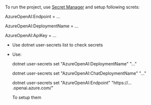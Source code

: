 To run the project, use [Secret Manager](https://learn.microsoft.com/en-us/aspnet/core/security/app-secrets) and setup following screts:

AzureOpenAI:Endpoint = ...

AzureOpenAI:DeploymentName = ...

AzureOpenAI:ApiKey = ...

- Use dotnet user-secrets list to check secrets

- Use:

    dotnet user-secrets set "AzureOpenAI:DeploymentName" "..."
  
    dotnet user-secrets set "AzureOpenAI:ChatDeploymentName" "..."
  
    dotnet user-secrets set "AzureOpenAI:Endpoint" "https://... .openai.azure.com/"
    
    To setup them
